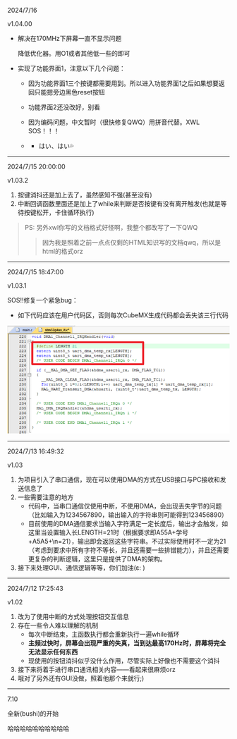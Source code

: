 2024/7/16

v1.04.00

-   解决在170MHz下屏幕一直不显示问题

    降低优化器。用O1或者其他低一些的即可
    
-   实现了功能界面1，注意以下几个问题：

    -   因为功能界面1三个按键都需要用到。所以进入功能界面1之后如果想要返回只能摁旁边黑色reset按钮

    -   功能界面2还没改好，别看

    -   因为编码问题，中文暂时（很快修复QWQ）用拼音代替。XWL SOS！！！
    - -    はい、はい💦

---

2024/7/15 20:00:00

v1.03.2

1.   按键消抖还是加上去了，虽然感知不强(甚至没有)
2.   中断回调函数里面还是加上了while来判断是否按键有没有离开触发(也就是等待按键松开，卡住循环执行)





>   PS: 另外xwl你写的文档格式好怪啊，我整个都改写了一下QWQ
>>    因为我是照着之前一点点仅剩的HTML知识写的文档qwq，所以是html的格式orz
---



2024/7/15 18:47:00

v1.03.1

SOS!!修复一个紧急bug：

-   如下代码应该在用户代码区，否则每次CubeMX生成代码都会丢失该三行代码

![image-20240715185240583](assets/image-20240715185240583.png)


---

2024/7/13 16:49:32

v1.03

1.   为项目引入了串口通信，现在可以使用DMA的方式在USB接口与PC接收和发送信息了
2.   一些需要注意的地方
     -   代码中，当串口通信仅使用中断，不使用DMA，会出现丢失字节的问题（比如输入为1234567890，输出输入的字符串则可能得到123456890）
     -   目前使用的DMA通信要求当输入字符满足一定长度后，输出才会触发，如这里当设置输入长LENGTH=21时（根据要求即A55A+学号+A5A5+\n=21），输出即会返回这些字符串。不过实际使用时不一定为21（考虑到要求中所有字符不等长，并且还需要一些排错能力），并且还需要更复杂的判断逻辑，这里只是提供了DMA的架构。
3.   接下来处理GUI、通信逻辑等等，你们加油(ε: )

---

2024/7/12 17:25:43

v1.02

1.   改为了使用中断的方式处理按钮交互信息
2.   存在一些令人难以理解的机制
     -   每次中断结束，主函数执行都会重新执行一遍while循环
     -   <b>主频过快时，屏幕会出现严重的失真，当到达最高170Hz时，屏幕将完全无法显示任何东西</b>
     -   现使用的按钮消抖似乎没什么作用，尽管实际上好像也不需要这个消抖
3.   接下来将着手进行串口通讯相关内容——看起来很麻烦orz
4.   哦对了另外还有GUI没做，照着他那个来就行;)

---

7.10

全新(bushi)的开始

哈哈哈哈哈哈哈哈哈哈
